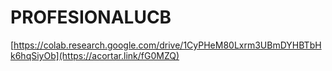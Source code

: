# PROFESIONALUCB
[https://colab.research.google.com/drive/1CyPHeM80Lxrm3UBmDYHBTbHk6hqSiyOb](https://acortar.link/fG0MZQ)

